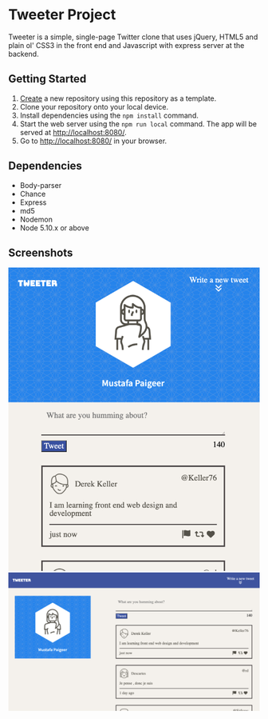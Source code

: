 # Tweeter Project

Tweeter is a simple, single-page Twitter clone that uses jQuery, HTML5 and plain ol' CSS3 in the front end and Javascript with express server at the backend.


## Getting Started

1. [Create](https://docs.github.com/en/repositories/creating-and-managing-repositories/creating-a-repository-from-a-template) a new repository using this repository as a template.
2. Clone your repository onto your local device.
3. Install dependencies using the `npm install` command.
3. Start the web server using the `npm run local` command. The app will be served at <http://localhost:8080/>.
4. Go to <http://localhost:8080/> in your browser.

## Dependencies

- Body-parser
- Chance
- Express
- md5
- Nodemon
- Node 5.10.x or above

## Screenshots

!["Screenshot of tweeter in mobile view"](https://github.com/MustafaPaigeer/tweeter/blob/master/docs/tweeter1.png)
!["Screenshot of tweeter in desktop view"](https://github.com/MustafaPaigeer/tweeter/blob/master/docs/tweeter2.png)